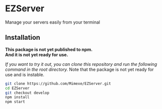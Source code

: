 # EZServer

Manage your servers easily from your terminal

## Installation

**This package is not yet published to npm.**  
**And it is not yet ready for use.**

_If you want to try it out, you can clone this repository and run the following command in the root directory._
Note that the package is not yet ready for use and is instable.

```bash
git clone https://github.com/Mimexe/EZServer.git
cd EZServer
git checkout develop
npm install
npm start
```
